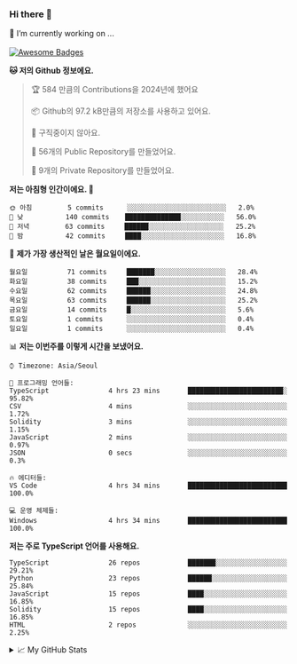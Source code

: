 ### Hi there 👋 
🔭 I’m currently working on ... </br></br>
[![Awesome Badges](https://img.shields.io/badge/Introduce-EN-green.svg)](https://github.com/tlatkdgus1/tlatkdgus1/blob/main/README.md.en)

<!--START_SECTION:waka-->
**🐱 저의 Github 정보에요.** 

> 🏆 584 만큼의 Contributions을 2024년에 했어요
 > 
> 📦 Github의 97.2 kB만큼의 저장소를 사용하고 있어요. 
 > 
> 🚫 구직중이지 않아요.
 > 
> 📜 56개의 Public Repository를 만들었어요. 
 > 
> 🔑 9개의 Private Repository를 만들었어요.  

**저는 아침형 인간이에요. 🐤** 

```text
🌞 아침         5 commits      ░░░░░░░░░░░░░░░░░░░░░░░░░   2.0% 
🌆 낮　         140 commits    ██████████████░░░░░░░░░░░   56.0% 
🌃 저녁         63 commits     ██████░░░░░░░░░░░░░░░░░░░   25.2% 
🌙 밤　         42 commits     ████░░░░░░░░░░░░░░░░░░░░░   16.8%

```
📅 **제가 가장 생산적인 날은 월요일이에요.** 

```text
월요일          71 commits     ███████░░░░░░░░░░░░░░░░░░   28.4% 
화요일          38 commits     ███░░░░░░░░░░░░░░░░░░░░░░   15.2% 
수요일          62 commits     ██████░░░░░░░░░░░░░░░░░░░   24.8% 
목요일          63 commits     ██████░░░░░░░░░░░░░░░░░░░   25.2% 
금요일          14 commits     █░░░░░░░░░░░░░░░░░░░░░░░░   5.6% 
토요일          1 commits      ░░░░░░░░░░░░░░░░░░░░░░░░░   0.4% 
일요일          1 commits      ░░░░░░░░░░░░░░░░░░░░░░░░░   0.4%

```


📊 **저는 이번주를 이렇게 시간을 보냈어요.** 

```text
⌚︎ Timezone: Asia/Seoul

💬 프로그래밍 언어들: 
TypeScript               4 hrs 23 mins       ████████████████████████░   95.82% 
CSV                      4 mins              ░░░░░░░░░░░░░░░░░░░░░░░░░   1.72% 
Solidity                 3 mins              ░░░░░░░░░░░░░░░░░░░░░░░░░   1.15% 
JavaScript               2 mins              ░░░░░░░░░░░░░░░░░░░░░░░░░   0.97% 
JSON                     0 secs              ░░░░░░░░░░░░░░░░░░░░░░░░░   0.3%

🔥 에디터들: 
VS Code                  4 hrs 34 mins       █████████████████████████   100.0%

💻 운영 체제들: 
Windows                  4 hrs 34 mins       █████████████████████████   100.0%

```

**저는 주로 TypeScript 언어를 사용해요.** 

```text
TypeScript               26 repos            ███████░░░░░░░░░░░░░░░░░░   29.21% 
Python                   23 repos            ██████░░░░░░░░░░░░░░░░░░░   25.84% 
JavaScript               15 repos            ████░░░░░░░░░░░░░░░░░░░░░   16.85% 
Solidity                 15 repos            ████░░░░░░░░░░░░░░░░░░░░░   16.85% 
HTML                     2 repos             ░░░░░░░░░░░░░░░░░░░░░░░░░   2.25%

```



<!--END_SECTION:waka-->

<details>
<summary>📈 My GitHub Stats</summary>
<p align="center"> <img src="https://github-readme-stats.vercel.app/api?username=tlatkdgus1&show_icons=true" alt="tlatkdgus1" />
</details>
